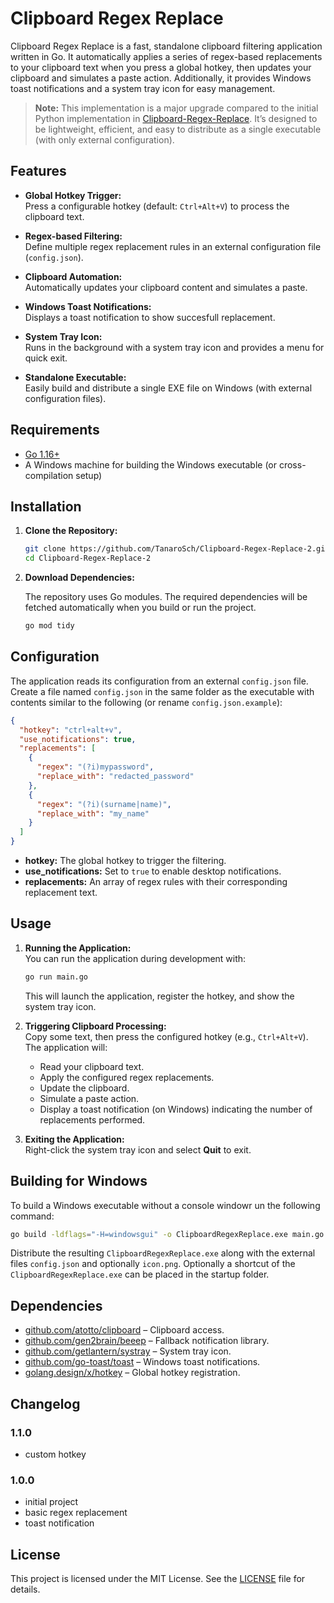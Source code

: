 # Clipboard Regex Replace

Clipboard Regex Replace is a fast, standalone clipboard filtering application written in Go. It automatically applies a series of regex-based replacements to your clipboard text when you press a global hotkey, then updates your clipboard and simulates a paste action. Additionally, it provides Windows toast notifications and a system tray icon for easy management.

> **Note:** This implementation is a major upgrade compared to the initial Python implementation in [Clipboard-Regex-Replace](https://github.com/TanaroSch/Cliboard-Regex-Replace). It’s designed to be lightweight, efficient, and easy to distribute as a single executable (with only external configuration).

## Features

- **Global Hotkey Trigger:**  
  Press a configurable hotkey (default: `Ctrl+Alt+V`) to process the clipboard text.

- **Regex-based Filtering:**  
  Define multiple regex replacement rules in an external configuration file (`config.json`).

- **Clipboard Automation:**  
  Automatically updates your clipboard content and simulates a paste.

- **Windows Toast Notifications:**  
  Displays a toast notification to show succesfull replacement.

- **System Tray Icon:**  
  Runs in the background with a system tray icon and provides a menu for quick exit.

- **Standalone Executable:**  
  Easily build and distribute a single EXE file on Windows (with external configuration files).

## Requirements

- [Go 1.16+](https://golang.org/dl/)
- A Windows machine for building the Windows executable (or cross-compilation setup)

## Installation

1. **Clone the Repository:**

   ```bash
   git clone https://github.com/TanaroSch/Clipboard-Regex-Replace-2.git
   cd Clipboard-Regex-Replace-2
   ```

2. **Download Dependencies:**

   The repository uses Go modules. The required dependencies will be fetched automatically when you build or run the project.

   ```bash
   go mod tidy
   ```

## Configuration

The application reads its configuration from an external `config.json` file. Create a file named `config.json` in the same folder as the executable with contents similar to the following (or rename `config.json.example`):

```json
{
  "hotkey": "ctrl+alt+v",
  "use_notifications": true,
  "replacements": [
    {
      "regex": "(?i)mypassword",
      "replace_with": "redacted_password"
    },
    {
      "regex": "(?i)(surname|name)",
      "replace_with": "my_name"
    }
  ]
}
```

- **hotkey:** The global hotkey to trigger the filtering.
- **use_notifications:** Set to `true` to enable desktop notifications.
- **replacements:** An array of regex rules with their corresponding replacement text.

## Usage

1. **Running the Application:**  
   You can run the application during development with:

   ```bash
   go run main.go
   ```

   This will launch the application, register the hotkey, and show the system tray icon.

2. **Triggering Clipboard Processing:**  
   Copy some text, then press the configured hotkey (e.g., `Ctrl+Alt+V`). The application will:
   - Read your clipboard text.
   - Apply the configured regex replacements.
   - Update the clipboard.
   - Simulate a paste action.
   - Display a toast notification (on Windows) indicating the number of replacements performed.

3. **Exiting the Application:**  
   Right-click the system tray icon and select **Quit** to exit.

## Building for Windows

To build a Windows executable without a console windowr un the following command:

   ```bash
   go build -ldflags="-H=windowsgui" -o ClipboardRegexReplace.exe main.go
   ```

   Distribute the resulting `ClipboardRegexReplace.exe` along with the external files `config.json` and optionally `icon.png`. Optionally a shortcut of the `ClipboardRegexReplace.exe` can be placed in the startup folder.

## Dependencies

- [github.com/atotto/clipboard](https://github.com/atotto/clipboard) – Clipboard access.
- [github.com/gen2brain/beeep](https://github.com/gen2brain/beeep) – Fallback notification library.
- [github.com/getlantern/systray](https://github.com/getlantern/systray) – System tray icon.
- [github.com/go-toast/toast](https://github.com/go-toast/toast) – Windows toast notifications.
- [golang.design/x/hotkey](https://pkg.go.dev/golang.design/x/hotkey) – Global hotkey registration.

## Changelog

### 1.1.0
- custom hotkey

### 1.0.0
- initial project
- basic regex replacement
- toast notification


## License

This project is licensed under the MIT License. See the [LICENSE](LICENSE) file for details.
